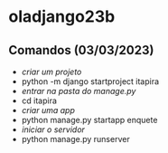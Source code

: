 # oladjango23b

## Comandos (03/03/2023)
- *criar um projeto*
- python -m django startproject itapira
- *entrar na pasta do manage.py*
- cd itapira
- *criar uma app*
- python manage.py startapp enquete
- *iniciar o servidor*
- python manage.py runserver
